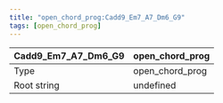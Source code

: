 ```yaml
---
title: "open_chord_prog:Cadd9_Em7_A7_Dm6_G9"
tags: [open_chord_prog]
---
```


|Cadd9_Em7_A7_Dm6_G9|open_chord_prog|
|---|---|
|Type|open_chord_prog|
|Root string|undefined|


